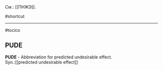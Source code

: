 См.: [[ПНЖЭ]].

#shortcut




<hr/>

#tocico

## PUDE

<b>PUDE</b> - Abbreviation for predicted undesirable effect.  
Syn.:[[predicted undesirable effect]]


